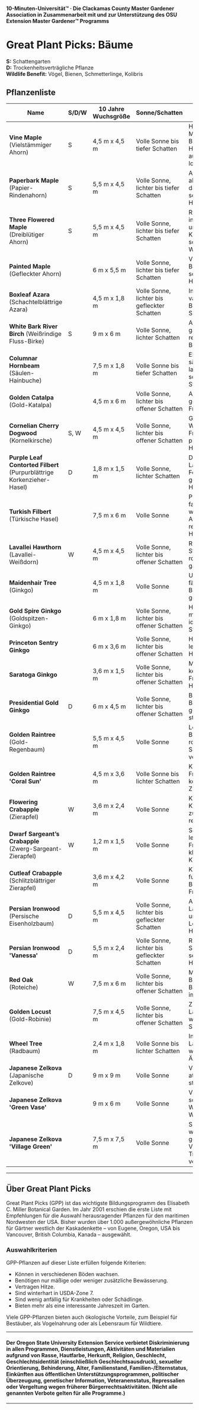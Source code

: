 #### 10-Minuten-Universität™ · Die Clackamas County Master Gardener Association in Zusammenarbeit mit und zur Unterstützung des OSU Extension Master Gardener™ Programms

# Great Plant Picks: Bäume

**S:** Schattengarten  
**D:** Trockenheitsverträgliche Pflanze  
**Wildlife Benefit:** Vögel, Bienen, Schmetterlinge, Kolibris

## Pflanzenliste

| Name                                 | S/D/W | 10 Jahre Wuchsgröße | Sonne/Schatten               | Besondere Merkmale                                                                         |
|---------------------------------------|-------|---------------------|------------------------------|--------------------------------------------------------------------------------------------|
| **Vine Maple** (Vielstämmiger Ahorn)  | S     | 4,5 m x 4,5 m       | Volle Sonne bis tiefer Schatten | Heimisch im PNW. Mehrstämmiger Baum mit Herbstfärbung, aufrecht in Sonne, locker im Schatten. |
| **Paperbark Maple** (Papier-Rindenahorn) | S  | 5,5 m x 4,5 m       | Volle Sonne, lichter bis tiefer Schatten | Attraktive, abblätternde Rinde das ganze Jahr, schöne Herbstfärbung.                    |
| **Three Flowered Maple** (Dreiblütiger Ahorn) | S | 5,5 m x 4,5 m  | Volle Sonne, lichter bis tiefer Schatten | Robuster Baum mit interessanter Rinde und Herbstlaub. Krankheits- und schädlingsresistente Wurzeln. |
| **Painted Maple** (Gefleckter Ahorn)   |       | 6 m x 5,5 m         | Volle Sonne, lichter bis tiefer Schatten | Verträgt städtische Bedingungen, schöne Herbstfärbung.                                  |
| **Boxleaf Azara** (Schachtelblättrige Azara) | | 4,5 m x 1,8 m   | Volle Sonne, lichter bis gefleckter Schatten | Immergrünes Laub, vanille-duftende Blüten im Spätwinter.                             |
| **White Bark River Birch** (Weißrindige Fluss-Birke) | S | 9 m x 6 m   | Volle Sonne, lichter Schatten | Attraktive Rinde das ganze Jahr, resistent gegen Birkenbohrer.                        |
| **Columnar Hornbeam** (Säulen-Hainbuche) |   | 7,5 m x 1,8 m       | Volle Sonne bis tiefer Schatten | Elegante, säulenförmige Form, langlebig an schwierigen Standorten.                    |
| **Golden Catalpa** (Gold-Katalpa)      |       | 4,5 m x 6 m         | Volle Sonne, lichter bis offener Schatten | Auffälliges, goldenes Laub im Frühling.                                               |
| **Cornelian Cherry Dogwood** (Kornelkirsche) | S, W | 4,5 m x 4,5 m | Volle Sonne, lichter bis offener Schatten | Gelbe Blüten im Winter, essbare Früchte im Sommer, purpurrotes Herbstlaub.           |
| **Purple Leaf Contorted Filbert** (Purpurblättrige Korkenzieher-Hasel) | D | 1,8 m x 1,5 m | Volle Sonne, lichter Schatten | Dunkelpurpurnes Laub, verdrehte Form, resistent gegen Haselkrankheit.                |
| **Turkish Filbert** (Türkische Hasel) |      | 7,5 m x 6 m         | Volle Sonne                   | Pyramidenform, farbiges Laub, winterliche Attraktivität, resistent gegen Haselkrankheit. |
| **Lavallei Hawthorn** (Lavallei-Weißdorn) | W | 4,5 m x 4,5 m    | Volle Sonne, lichter bis offener Schatten | Robuster Stadtbaum, orange-rote Früchte den ganzen Winter.                          |
| **Maidenhair Tree** (Ginkgo)           |       | 4,5 m x 1,8 m       | Volle Sonne                   | Uralter Baum mit fächerförmigen Blättern, leuchtend gelbes Herbstlaub.               |
| **Gold Spire Ginkgo** (Goldspitzen-Ginkgo) |   | 6 m x 1,8 m      | Volle Sonne, lichter bis offener Schatten | Hoch, schmal, markante Blätter, ideal für kleine Standorte.                        |
| **Princeton Sentry Ginkgo**            |       | 6 m x 3,6 m         | Volle Sonne, lichter bis offener Schatten | Hellgrüne Blätter, leuchtend gelbes Herbstlaub.                                     |
| **Saratoga Ginkgo**                    |       | 3,6 m x 1,5 m       | Volle Sonne, lichter bis offener Schatten | Männlicher Klon, keine lästigen Früchte, schöne Herbstfärbung.                      |
| **Presidential Gold Ginkgo**           | D     | 6 m x 4,5 m         | Volle Sonne, lichter bis offener Schatten | Breit oval, hellgrüne Blätter werden goldgelb, stadtverträglich.                   |
| **Golden Raintree** (Gold-Regenbaum)   |       | 5,5 m x 4,5 m       | Volle Sonne                   | Leuchtend gelbe Blüten im Sommer, rosa-rote Samenkapseln, verträgt Stadtklima.      |
| **Golden Raintree 'Coral Sun'**        |       | 4,5 m x 3,6 m       | Volle Sonne bis lichter Schatten | Korallenrosa Frühlingslaub, kontrastreiche Zweige.                                 |
| **Flowering Crabapple** (Zierapfel)    | W     | 3,6 m x 2,4 m       | Volle Sonne                   | Karmesinrote Knospen öffnen sich zu weißen Blüten, reiche Blüte.                   |
| **Dwarf Sargeant’s Crabapple** (Zwerg-Sargeant-Zierapfel) | W | 1,2 m x 1,5 m | Volle Sonne | Sehr kleinwüchsig, leuchtend rote Früchte, ideal für kleine Gärten oder Kübel.    |
| **Cutleaf Crabapple** (Schlitzblättriger Zierapfel) | | 3,6 m x 4,2 m | Volle Sonne | Krankheitsresistent, funkelnde weiße Blüten, goldgelbe Früchte nach Frost.         |
| **Persian Ironwood** (Persische Eisenholzbaum) | D | 5,5 m x 4,5 m | Volle Sonne, lichter bis gefleckter Schatten | Außergewöhnliches Laub, schöne Äste und Rinde. Leuchtende Herbstfärbung.         |
| **Persian Ironwood 'Vanessa'**         | D     | 5,5 m x 2,4 m       | Volle Sonne, lichter bis gefleckter Schatten | Rote Blüten im Spätwinter, sensationelle Herbstfärbung.                           |
| **Red Oak** (Roteiche)                 | W     | 7,5 m x 6 m         | Volle Sonne, lichter bis offener Schatten | Majestätischer Baum, tiefgrüne Blätter färben sich im Herbst rot.                 |
| **Golden Locust** (Gold-Robinie)       |       | 7,5 m x 4,5 m       | Volle Sonne, lichter bis offener Schatten | Zitronengelbes Laub, duftende weiße Blüten im Spätfrühling.                       |
| **Wheel Tree** (Radbaum)               |       | 2,4 m x 1,8 m       | Volle Sonne bis lichter Schatten | Immergrüner Laubbaum mit waagerechten Ästen.                                      |
| **Japanese Zelkova** (Japanische Zelkove) | D  | 9 m x 9 m           | Volle Sonne                   | Vasenförmig, attraktiv, stadtverträglich.                                         |
| **Japanese Zelkova 'Green Vase'**      |       | 9 m x 6 m           | Volle Sonne                   | Vasenform, schnelles Wachstum, schöne Wintersilhouette.                           |
| **Japanese Zelkova 'Village Green'**   |       | 7,5 m x 7,5 m       | Volle Sonne                   | Sehr widerstandsfähig gegen Wind, Verschmutzung, Trockenheit, verdichtete Böden.   |

---

## Über Great Plant Picks

Great Plant Picks (GPP) ist das wichtigste Bildungsprogramm des Elisabeth C. Miller Botanical Garden. Im Jahr 2001 erschien die erste Liste mit Empfehlungen für die Auswahl herausragender Pflanzen für den maritimen Nordwesten der USA. Bisher wurden über 1.000 außergewöhnliche Pflanzen für Gärtner westlich der Kaskadenkette – von Eugene, Oregon, USA bis Vancouver, British Columbia, Kanada – ausgewählt.

### Auswahlkriterien

GPP-Pflanzen auf dieser Liste erfüllen folgende Kriterien:

- Können in verschiedenen Böden wachsen.
- Benötigen nur mäßige oder weniger zusätzliche Bewässerung.
- Vertragen Hitze.
- Sind winterhart in USDA-Zone 7.
- Sind wenig anfällig für Krankheiten oder Schädlinge.
- Bieten mehr als eine interessante Jahreszeit im Garten.

Viele GPP-Pflanzen bieten auch ökologische Vorteile, zum Beispiel für Bestäuber, als Vogelnahrung oder als Lebensraum für Wildtiere.

---

#### Der Oregon State University Extension Service verbietet Diskriminierung in allen Programmen, Dienstleistungen, Aktivitäten und Materialien aufgrund von Rasse, Hautfarbe, Herkunft, Religion, Geschlecht, Geschlechtsidentität (einschließlich Geschlechtsausdruck), sexueller Orientierung, Behinderung, Alter, Familienstand, Familien-/Elternstatus, Einkünften aus öffentlichen Unterstützungsprogrammen, politischer Überzeugung, genetischer Information, Veteranenstatus, Repressalien oder Vergeltung wegen früherer Bürgerrechtsaktivitäten. (Nicht alle genannten Verbote gelten für alle Programme.)
---